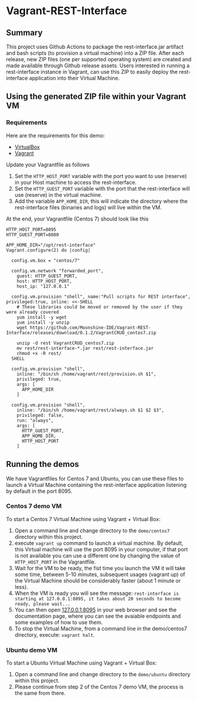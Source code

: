 # Vagrant-REST-Interface

## Summary
This project uses Github Actions to package the rest-interface.jar artifact and bash scripts (to provision a virtual machine) into a ZIP file. After each release, new ZIP files (one per supported operating system) are created and made available through Github release assets. Users interested in running a rest-interface instance in Vagrant,
can use this ZIP to easily deploy the rest-interface application into their Virtual Machine.

## Using the generated ZIP file within your Vagrant VM

### Requirements

Here are the requirements for this demo:
- [VirtualBox](https://www.virtualbox.org/wiki/Downloads)
- [Vagrant](https://www.vagrantup.com/downloads)

Update your Vagrantfile as follows
1. Set the `HTTP_HOST_PORT` variable with the port you want to use (reserve) in your Host machine to access the rest-interface.
2. Set the `HTTP_GUEST_PORT` variable with the port that the rest-interface will use (reserve) in the virtual machine.
3. Add the variable `APP_HOME_DIR`, this will indicate the directory where the rest-interface files (binaries and logs) will live within the VM.

At the end, your Vagrantfile (Centos 7) should look like this
```
HTTP_HOST_PORT=8095
HTTP_GUEST_PORT=8080

APP_HOME_DIR="/opt/rest-interface"
Vagrant.configure(2) do |config|

  config.vm.box = "centos/7"

  config.vm.network "forwarded_port",
    guest: HTTP_GUEST_PORT,
    host: HTTP_HOST_PORT,
    host_ip: "127.0.0.1"

  config.vm.provision "shell", name:"Pull scripts for REST interface", privileged:true, inline: <<-SHELL
    # These libraries could be moved or removed by the user if they were already covered
    yum install -y wget
    yum install -y unzip
    wget https://github.com/Moonshine-IDE/Vagrant-REST-Interface/releases/download/0.1.2/VagrantCRUD_centos7.zip

    unzip -d rest VagrantCRUD_centos7.zip
    mv rest/rest-interface-*.jar rest/rest-interface.jar
    chmod +x -R rest/
  SHELL

  config.vm.provision "shell",
    inline: "/bin/sh /home/vagrant/rest/provision.sh $1",
    privileged: true,
    args: [
      APP_HOME_DIR
    ]

  config.vm.provision "shell",
    inline: "/bin/sh /home/vagrant/rest/always.sh $1 $2 $3",
    privileged: false,
    run: "always",
    args: [
      HTTP_GUEST_PORT,
      APP_HOME_DIR,
      HTTP_HOST_PORT
    ]

```
## Running the demos
We have Vagrantfiles for Centos 7 and Ubuntu, you can use these files to launch a Virtual Machine containing the rest-interface application listening by default in the port 8095.

### Centos 7 demo VM
To start a Centos 7 Virtual Machine using Vagrant + Virtual Box:
1. Open a command line and change directory to the `demo/centos7` directory within this project.
2. execute `vagrant up` command to launch a virtual machine. By default, this Virtual machine will use the port 8095 in your computer, if that port is not available you can use a different one by changing the value of `HTTP_HOST_PORT` in the Vagrantfile.
3. Wait for the VM to be ready, the fist time you launch the VM it will take some time, between 5-10 minutes, subsequent usages (vagrant up) of the Virtual Machine should be considerably faster (about 1 minute or less).
4. When the VM is ready you will see the message: `rest-interface is starting at 127.0.0.1:8095, it takes about 20 seconds to become ready, please wait...`
5. You can then open [127.0.0.1:8095](http://127.0.0.1:8095) in your web browser and see the documentation page, where you can see the avaiable endpoints and some examples of how to use them.
6. To stop the Virtual Machine, from a command line in the demo/centos7 directory, execute: `vagrant halt`.

### Ubuntu demo VM
To start a Ubuntu Virtual Machine using Vagrant + Virtual Box:
1. Open a command line and change directory to the `demo/ubuntu` directory within this project.
2. Please continue from step 2 of the Centos 7 demo VM, the process is the same from there.

